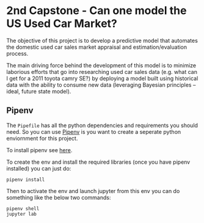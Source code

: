 # 2nd Capstone - Can one model the US Used Car Market?

The objective of this project is to develop a predictive model that automates the domestic used car sales market appraisal and estimation/evaluation process. 

The main driving force behind the development of this model is to minimize laborious efforts that go into researching used car sales data (e.g. what can I get for a 2011 toyota camry SE?) by deploying a model built using historical data with the ability to consume new data (leveraging Bayesian principles – ideal, future state model). 

## Pipenv

The `Pipefile` has all the python dependencies and requirements you should need. So you can use [Pipenv](https://pipenv-fork.readthedocs.io/en/latest/) is you want to create a seperate python enviornment for this project. 

To install pipenv see [here](https://pipenv-fork.readthedocs.io/en/latest/#install-pipenv-today).

To create the env and install the required libraries (once you have pipenv installed) you can just do:
```
pipenv install
```

Then to activate the env and launch jupyter from this env you can do something like the below two commands:
```
pipenv shell
jupyter lab
```
